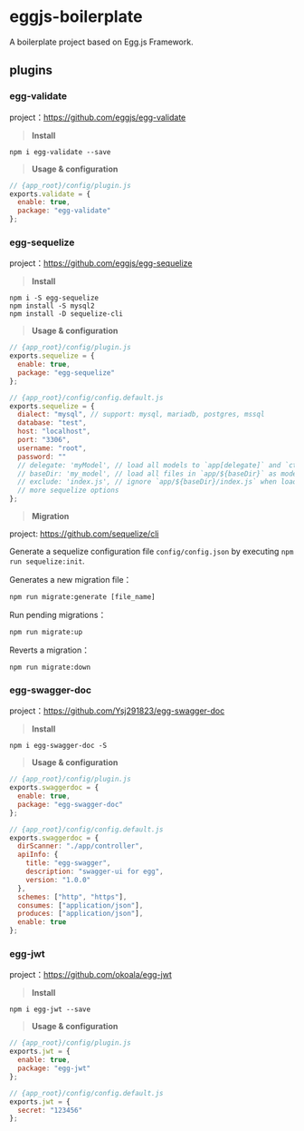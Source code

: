 # eggjs-boilerplate

A boilerplate project based on Egg.js Framework.

## plugins

### egg-validate

project：https://github.com/eggjs/egg-validate

> **Install**

```
npm i egg-validate --save
```

> **Usage & configuration**

```js
// {app_root}/config/plugin.js
exports.validate = {
  enable: true,
  package: "egg-validate"
};
```

### egg-sequelize

project：https://github.com/eggjs/egg-sequelize

> **Install**

```
npm i -S egg-sequelize
npm install -S mysql2
npm install -D sequelize-cli
```

> **Usage & configuration**

```js
// {app_root}/config/plugin.js
exports.sequelize = {
  enable: true,
  package: "egg-sequelize"
};
```

```js
// {app_root}/config/config.default.js
exports.sequelize = {
  dialect: "mysql", // support: mysql, mariadb, postgres, mssql
  database: "test",
  host: "localhost",
  port: "3306",
  username: "root",
  password: ""
  // delegate: 'myModel', // load all models to `app[delegate]` and `ctx[delegate]`, default to `model`
  // baseDir: 'my_model', // load all files in `app/${baseDir}` as models, default to `model`
  // exclude: 'index.js', // ignore `app/${baseDir}/index.js` when load models, support glob and array
  // more sequelize options
};
```

> **Migration**

project: https://github.com/sequelize/cli

Generate a sequelize configuration file `config/config.json` by executing `npm run sequelize:init`.

Generates a new migration file：

```
npm run migrate:generate [file_name]
```

Run pending migrations：

```
npm run migrate:up
```

Reverts a migration：

```
npm run migrate:down
```

### egg-swagger-doc

project：https://github.com/Ysj291823/egg-swagger-doc

> **Install**

```
npm i egg-swagger-doc -S
```

> **Usage & configuration**

```js
// {app_root}/config/plugin.js
exports.swaggerdoc = {
  enable: true,
  package: "egg-swagger-doc"
};
```

```js
// {app_root}/config/config.default.js
exports.swaggerdoc = {
  dirScanner: "./app/controller",
  apiInfo: {
    title: "egg-swagger",
    description: "swagger-ui for egg",
    version: "1.0.0"
  },
  schemes: ["http", "https"],
  consumes: ["application/json"],
  produces: ["application/json"],
  enable: true
};
```

### egg-jwt

project：https://github.com/okoala/egg-jwt

> **Install**

```
npm i egg-jwt --save
```

> **Usage & configuration**

```js
// {app_root}/config/plugin.js
exports.jwt = {
  enable: true,
  package: "egg-jwt"
};
```

```js
// {app_root}/config/config.default.js
exports.jwt = {
  secret: "123456"
};
```